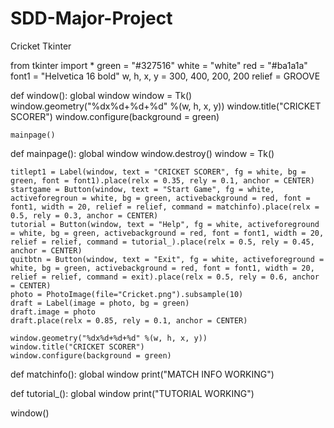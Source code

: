 # SDD-Major-Project
Cricket Tkinter

from tkinter import *
green = "#327516"
white = "white"
red = "#ba1a1a"
font1 = "Helvetica 16 bold"
w, h, x, y = 300, 400, 200, 200
relief = GROOVE

def window():
    global window
    window = Tk()
    window.geometry("%dx%d+%d+%d" %(w, h, x, y))
    window.title("CRICKET SCORER")
    window.configure(background = green)
    
    mainpage()

def mainpage():
    global window
    window.destroy()
    window = Tk()

    titlept1 = Label(window, text = "CRICKET SCORER", fg = white, bg = green, font = font1).place(relx = 0.35, rely = 0.1, anchor = CENTER)
    startgame = Button(window, text = "Start Game", fg = white, activeforegroun = white, bg = green, activebackground = red, font = font1, width = 20, relief = relief, command = matchinfo).place(relx = 0.5, rely = 0.3, anchor = CENTER)
    tutorial = Button(window, text = "Help", fg = white, activeforeground = white, bg = green, activebackground = red, font = font1, width = 20, relief = relief, command = tutorial_).place(relx = 0.5, rely = 0.45, anchor = CENTER)
    quitbtn = Button(window, text = "Exit", fg = white, activeforeground = white, bg = green, activebackground = red, font = font1, width = 20, relief = relief, command = exit).place(relx = 0.5, rely = 0.6, anchor = CENTER)
    photo = PhotoImage(file="Cricket.png").subsample(10)
    draft = Label(image = photo, bg = green)
    draft.image = photo
    draft.place(relx = 0.85, rely = 0.1, anchor = CENTER)
    
    window.geometry("%dx%d+%d+%d" %(w, h, x, y))
    window.title("CRICKET SCORER")
    window.configure(background = green)

def matchinfo():
   global window
   print("MATCH INFO WORKING")

def tutorial_():
   global window
   print("TUTORIAL WORKING")

window()
